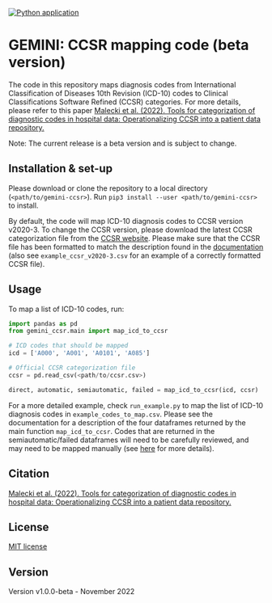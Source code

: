 [![Python application](https://github.com/GEMINI-Medicine/gemini-ccsr/actions/workflows/python-app.yml/badge.svg)](https://github.com/GEMINI-Medicine/gemini-ccsr/actions/workflows/python-app.yml)

# GEMINI: CCSR mapping code (beta version)

The code in this repository maps diagnosis codes from International Classification of Diseases 10th Revision (ICD-10) codes to Clinical Classifications Software Refined (CCSR) categories. For more details, please refer to this paper [Malecki et al. (2022). Tools for categorization of diagnostic codes in hospital data: Operationalizing CCSR into a patient data repository.](https://medrxiv.org/cgi/content/short/2022.11.29.22282888v1)

Note: The current release is a beta version and is subject to change. 

## Installation & set-up

Please download or clone the repository to a local directory (`<path/to/gemini-ccsr>`). Run `pip3 install --user <path/to/gemini-ccsr>` to install.

By default, the code will map ICD-10 diagnosis codes to CCSR version v2020-3. To change the CCSR version, please download the latest CCSR categorization file from the [CCSR website](https://www.hcup-us.ahrq.gov/toolssoftware/ccsr/dxccsr.jsp). Please make sure that the CCSR file has been formatted to match the description found in the [documentation](https://github.com/GEMINI-Medicine/gemini-ccsr/blob/master/docs/build/html/index.html) (also see `example_ccsr_v2020-3.csv` for an example of a correctly formatted CCSR file).

## Usage

To map a list of ICD-10 codes, run:

```python
import pandas as pd
from gemini_ccsr.main import map_icd_to_ccsr

# ICD codes that should be mapped
icd = ['A000', 'A001', 'A0101', 'A085']

# Official CCSR categorization file
ccsr = pd.read_csv(<path/to/ccsr.csv>)

direct, automatic, semiautomatic, failed = map_icd_to_ccsr(icd, ccsr)
```

For a more detailed example, check `run_example.py` to map the list of ICD-10 diagnosis codes in `example_codes_to_map.csv`. Please see the documentation for a description of the four dataframes returned by the main function `map_icd_to_ccsr`. Codes that are returned in the semiautomatic/failed dataframes will need to be carefully reviewed, and may need to be mapped manually (see [here](https://medrxiv.org/cgi/content/short/2022.11.29.22282888v1) for more details). 


## Citation

[Malecki et al. (2022). Tools for categorization of diagnostic codes in hospital data: Operationalizing CCSR into a patient data repository.](https://medrxiv.org/cgi/content/short/2022.11.29.22282888v1)

## License
[MIT license](https://github.com/GEMINI-Medicine/gemini-ccsr/blob/master/LICENSE)

## Version
Version v1.0.0-beta - November 2022

